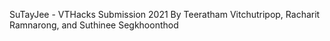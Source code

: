 SuTayJee - VTHacks Submission 2021
By Teeratham Vitchutripop, Racharit Ramnarong, and Suthinee Segkhoonthod
